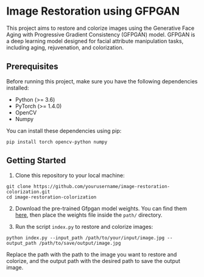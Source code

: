 # Image Restoration using GFPGAN

This project aims to restore and colorize images using the Generative Face Aging with Progressive Gradient Consistency (GFPGAN) model. GFPGAN is a deep learning model designed for facial attribute manipulation tasks, including aging, rejuvenation, and colorization.

## Prerequisites

Before running this project, make sure you have the following dependencies installed:

- Python (>= 3.6)
- PyTorch (>= 1.4.0)
- OpenCV
- Numpy

You can install these dependencies using pip:

```
pip install torch opencv-python numpy
```

## Getting Started

1. Clone this repository to your local machine:

```
git clone https://github.com/yourusername/image-restoration-colorization.git
cd image-restoration-colorization
```

2. Download the pre-trained Gfpgan model weights. You can find them [here]([https://example.com/gfpgan_weights.pth](https://github.com/TencentARC/GFPGAN)), then place the weights file inside the `path/` directory.

3. Run the script `index.py` to restore and colorize images:

```
python index.py --input_path /path/to/your/input/image.jpg --output_path /path/to/save/output/image.jpg
```

Replace the path with the path to the image you want to restore and colorize, and the output path with the desired path to save the output image.
